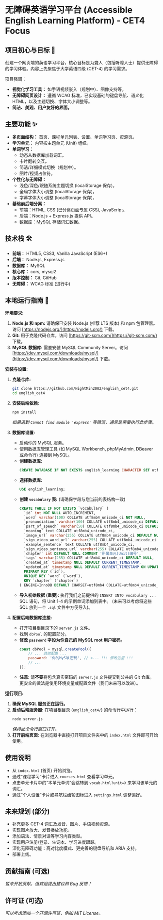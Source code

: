 # 无障碍英语学习平台 (Accessible English Learning Platform) - CET4 Focus

## 项目初心与目标 🎯

创建一个网页端的英语学习平台，核心目标是为聋人（包括听障人士）提供无障碍的学习体验。内容上先聚焦于大学英语四级 (CET-4) 的学习需求。

项目强调：

*   **视觉化学习工具：** 如手语视频嵌入（规划中）、图像支持等。
*   **无障碍网页设计：** 遵循 WCAG 标准，已实现基础的键盘导航、语义化 HTML，以及主题切换、字体大小调整等。
*   **简洁、美观、用户友好的界面。**

## 主要功能 ✨

*   **多页面结构：** 首页、课程单元列表、设置、单词学习页、资源页。
*   **学习单元：** 内容按主题单元 (Unit) 组织。
*   **单词学习：**
    *   动态从数据库加载词汇。
    *   卡片翻转交互。
    *   简洁/详细模式切换（规划中）。
    *   图片/视频占位符。
*   **个性化与无障碍：**
    *   浅色/深色/跟随系统主题切换 (localStorage 保存)。
    *   全局字体大小调整 (localStorage 保存)。
    *   字幕字体大小调整 (localStorage 保存)。
*   **基础前后端分离：**
    *   前端：HTML, CSS (已分离页面专属 CSS), JavaScript。
    *   后端：Node.js + Express.js 提供 API。
    *   数据库：MySQL 存储词汇数据。

## 技术栈 🛠️

*   **前端：** HTML5, CSS3, Vanilla JavaScript (ES6+)
*   **后端：** Node.js, Express.js
*   **数据库：** MySQL
*   **核心库：** cors, mysql2
*   **版本控制：** Git, GitHub
*   **无障碍：** WCAG 标准 (进行中)

## 本地运行指南 🚀

**环境要求:**

1.  **Node.js 和 npm:** 请确保已安装 Node.js (推荐 LTS 版本) 和 npm 包管理器。访问 [https://nodejs.org/](https://nodejs.org/) 下载。
2.  **Git:** 用于克隆代码仓库。访问 [https://git-scm.com/](https://git-scm.com/) 下载。
3.  **MySQL 数据库:** 需要安装 MySQL Community Server。访问 [https://dev.mysql.com/downloads/mysql/](https://dev.mysql.com/downloads/mysql/) 下载。

**安装与设置:**

1.  **克隆仓库:**
    ```bash
    git clone https://github.com/NightMin2002/english_cet4.git
    cd english_cet4
    ```

2.  **安装后端依赖:**
    ```bash
    npm install
    ```
    *如果遇到 `Cannot find module 'express'` 等错误，通常是需要执行此步骤。*

3.  **数据库设置:**
    *   启动你的 MySQL 服务。
    *   使用数据库管理工具 (如 MySQL Workbench, phpMyAdmin, DBeaver 或命令行) 连接到 MySQL。
    *   **创建数据库:**
        ```sql
        CREATE DATABASE IF NOT EXISTS english_learning CHARACTER SET utf8mb4 COLLATE utf8mb4_unicode_ci;
        ```
    *   **选择数据库:**
        ```sql
        USE english_learning;
        ```
    *   **创建 `vocabulary` 表:** (请确保字段与您当前的表结构一致)
        ```sql
        CREATE TABLE IF NOT EXISTS `vocabulary` (
          `id` int NOT NULL AUTO_INCREMENT,
          `word` varchar(100) COLLATE utf8mb4_unicode_ci NOT NULL,
          `pronunciation` varchar(100) COLLATE utf8mb4_unicode_ci DEFAULT NULL,
          `part_of_speech` varchar(50) COLLATE utf8mb4_unicode_ci DEFAULT NULL,
          `meaning` text COLLATE utf8mb4_unicode_ci,
          `image_url` varchar(255) COLLATE utf8mb4_unicode_ci DEFAULT NULL,
          `sign_video_word_url` varchar(255) COLLATE utf8mb4_unicode_ci DEFAULT NULL,
          `example_sentence` text COLLATE utf8mb4_unicode_ci,
          `sign_video_sentence_url` varchar(255) COLLATE utf8mb4_unicode_ci DEFAULT NULL,
          `chapter` int DEFAULT NULL COMMENT '所属单元(Unit)编号',
          `tags` varchar(255) COLLATE utf8mb4_unicode_ci DEFAULT NULL,
          `created_at` timestamp NULL DEFAULT CURRENT_TIMESTAMP,
          `updated_at` timestamp NULL DEFAULT CURRENT_TIMESTAMP ON UPDATE CURRENT_TIMESTAMP,
          PRIMARY KEY (`id`),
          UNIQUE KEY `word` (`word`),
          KEY `chapter` (`chapter`)
        ) ENGINE=InnoDB DEFAULT CHARSET=utf8mb4 COLLATE=utf8mb4_unicode_ci;
        ```
    *   **导入初始数据 (重要):** 执行我们之前提供的 `INSERT INTO vocabulary ...` SQL 语句，将 Unit 1-4 的示例单词添加到表中。 (未来可以考虑将这些 SQL 放到一个 `.sql` 文件中方便导入)。

4.  **配置后端数据库连接:**
    *   打开项目根目录下的 `server.js` 文件。
    *   找到 `dbPool` 的配置部分。
    *   **修改 `password` 字段为你自己的 MySQL root 用户密码。**
        ```javascript
        const dbPool = mysql.createPool({
            // ... 其他配置 ...
            password: '你的MySQL密码', // <--- !!! 修改这里 !!!
            // ...
        });
        ```
    *   **注意:** 请**不要**将包含真实密码的 `server.js` 文件提交到公共的 Git 仓库。更安全的做法是使用环境变量或配置文件（我们未来可以改进）。

**运行项目:**

1.  **确保 MySQL 服务正在运行。**
2.  **启动后端服务器:** 在项目根目录 (`english_cet4/`) 的命令行中运行：
    ```bash
    node server.js
    ```
    *保持此命令行窗口打开。*
3.  **打开前端页面:** 在浏览器中直接打开项目文件夹中的 `index.html` 文件即可开始使用。

## 使用说明

*   从 `index.html` (首页) 开始浏览。
*   通过“课程学习”卡片进入 `courses.html` 查看学习单元。
*   点击单元卡片中的“本单元单词”会跳转到 `vocab.html?unit=X` 来学习该单元的词汇。
*   通过“个人设置”卡片或导航栏齿轮图标进入 `settings.html` 调整偏好。

## 未来规划 (部分)

*   补充更多 CET-4 词汇及发音、图片、手语视频资源。
*   实现图片放大、发音播放功能。
*   添加语法、情景对话等学习内容类型。
*   实现用户注册/登录、生词本、学习进度跟踪。
*   深化无障碍功能：高对比度模式、更完善的键盘导航和 ARIA 支持。
*   部署上线。

## 贡献指南 (可选)

*暂未开放贡献，但欢迎提出建议和 Bug 反馈！*

## 许可证 (可选)

*可以考虑添加一个开源许可证，例如 MIT License。*